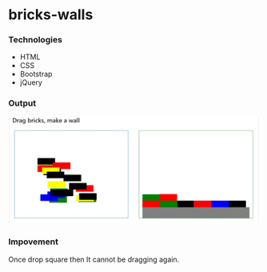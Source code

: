 # bricks-walls

### Technologies
* HTML
* CSS 
* Bootstrap
* jQuery
### Output
![Output](https://github.com/Mfarzana/bricks-walls/blob/master/img/screen2.jpg)

### Impovement 
Once drop square then It cannot be dragging again.
